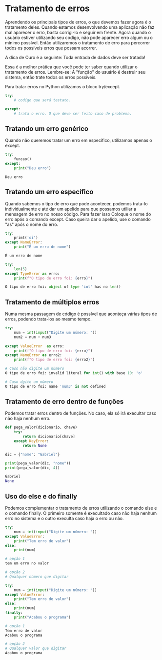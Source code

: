 # Tratamento de erros

Aprendendo os principais tipos de erros, o que devemos fazer agora é o tratamento deles. Quando estamos desenvolvendo uma aplicação
não faz mal aparecer o erro, basta corrigi-lo e seguir em frente. Agora quando o usuário estiver utilizando seu código, não pode aparecer
erro algum ou o mínimo possível. Então utilizaremos o tratamento de erro para percorrer todos os possíveis erros que possam acorrer.

A dica de Ouro é a seguinte: Toda entrada de dados deve ser tratada!

Essa é a melhor prática que você pode ter saber quando utilizar o tratamento de erros. Lembre-se: A "função" do usuário é destruir seu sistema, então trate todos os erros possíveis.

Para tratar erros no Python utilizamos o bloco try/except.

```Python
try:
    # codígo que será testato.

except:
    # trata o erro. O que deve ser feito caso de problema.
```

## Tratando um erro genérico

Quando não queremos tratar um erro em específico, utilizamos apenas o except.

```Python
try:
    funcao()
except:
    print("Deu erro")
```

```Pyhton
Deu erro
```

## Tratando um erro específico

Quando sabemos o tipo de erro que pode acontecer, podemos trata-lo individualmente e até dar um apelido para que possamos utiliar a mensagem
de erro no nosso código. Para fazer isso Coloque o nome do erro após o comando except. Caso queira dar o apelido, use o comando "as" após o nome do erro. 

```Python
try:
    primt('oi')
except NameError:
    print("É um erro de nome")
```

```Python
É um erro de nome
```

```Python
try:
    len(5)
except TypeError as erro:
    print(f"O tipo de erro foi: {erro}")
```

```Python
O tipo de erro foi: object of type 'int' has no len()
```

## Tratamento de múltiplos erros

Numa mesma passagem de código é possível que aconteça várias tipos de erros, podendo trata-los ao mesmo tempo.

```Python
try:
    num = int(input("Digite um número: "))
    num2 = num + num3
    
except ValueError  as erro:
    print(f"O tipo de erro foi: {erro}")
except NameError as erro2:
    print(f"O tipo de erro foi: {erro2}")
```

```Python
# Caso não digite um número
O tipo de erro foi: invalid literal for int() with base 10: 'o'

# Caso dgite um número
O tipo de erro foi: name 'num3' is not defined
```

## Tratamento de erro dentro de funções 

Podemos tratar erros dentro de funções. No caso, ela só irá execultar caso não haja nenhum erro.

```Python
def pega_valor(dicionario, chave)
    try:
        return dicionario[chave]
    except KeyError:
        return None 

dic = {"nome": "Gabriel"}

print(pega_valor(dic, "nome"))
print(pega_valor(dic, 4))
```

```Python
Gabriel
None
```

## Uso do else e do finally 

Podemos complementar o tratamento de erros utilizando o comando else e o comando finally. O primeiro somente é execultado caso não haja 
nenhum erro no sistema e o outro execulta caso haja o erro ou não. 

```Python
try:
    num = int(input("Digite um número: "))
except ValueError:
    print("Tem erro de valor")
else:
    print(num)
```

```Python
# opção 1
tem um erro no valor

# opção 2
# Qualquer número que digitar
```

```Python
try:
    num = int(input("Digite um número: "))
except ValueError:
    print("Tem erro de valor")
else:
    print(num)
finally:
    print("Acabou o programa")
```

```Python
# opção 1
Tem erro de valor
Acabou o programa

# opção 2
# Qualquer valor que digitar
Acabou o programa
```
